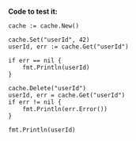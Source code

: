 **Code to test it:**


	cache := cache.New()

	cache.Set("userId", 42)
	userId, err := cache.Get("userId")

	if err == nil {
		fmt.Println(userId)
	}

	cache.Delete("userId")
	userId, err = cache.Get("userId")
	if err != nil {
		fmt.Println(err.Error())
	}

	fmt.Println(userId)
